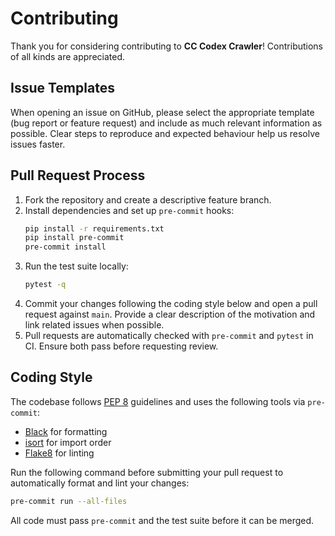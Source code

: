 # Contributing

Thank you for considering contributing to **CC Codex Crawler**! Contributions of all kinds are appreciated.

## Issue Templates

When opening an issue on GitHub, please select the appropriate template (bug report or feature request) and include as much relevant information as possible. Clear steps to reproduce and expected behaviour help us resolve issues faster.

## Pull Request Process

1. Fork the repository and create a descriptive feature branch.
2. Install dependencies and set up `pre-commit` hooks:
   ```bash
   pip install -r requirements.txt
   pip install pre-commit
   pre-commit install
   ```
3. Run the test suite locally:
   ```bash
   pytest -q
   ```
4. Commit your changes following the coding style below and open a pull request against `main`. Provide a clear description of the motivation and link related issues when possible.
5. Pull requests are automatically checked with `pre-commit` and `pytest` in CI. Ensure both pass before requesting review.

## Coding Style

The codebase follows [PEP 8](https://peps.python.org/pep-0008/) guidelines and uses the following tools via `pre-commit`:

- [Black](https://github.com/psf/black) for formatting
- [isort](https://github.com/pycqa/isort) for import order
- [Flake8](https://github.com/pycqa/flake8) for linting

Run the following command before submitting your pull request to automatically format and lint your changes:

```bash
pre-commit run --all-files
```

All code must pass `pre-commit` and the test suite before it can be merged.
